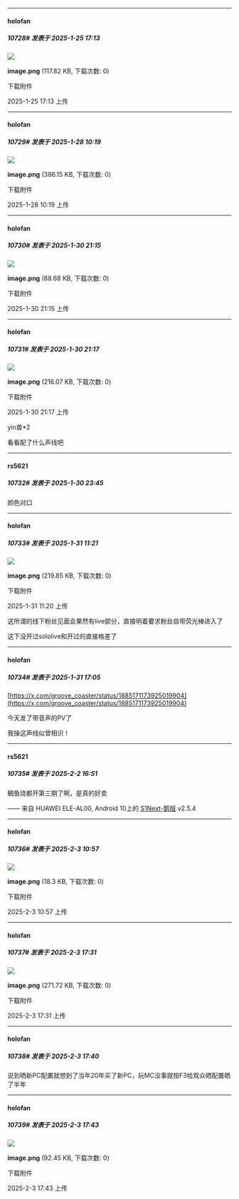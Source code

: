 ﻿
*****

####  holofan  
##### 10728#       发表于 2025-1-25 17:13

<img src="https://img.saraba1st.com/forum/202501/25/171356h8bqy4kbnbwmgqn5.png" referrerpolicy="no-referrer">

<strong>image.png</strong> (117.82 KB, 下载次数: 0)

下载附件

2025-1-25 17:13 上传

*****

####  holofan  
##### 10729#       发表于 2025-1-28 10:19

<img src="https://img.saraba1st.com/forum/202501/28/101928ghs7a4emi73c2cq2.png" referrerpolicy="no-referrer">

<strong>image.png</strong> (386.15 KB, 下载次数: 0)

下载附件

2025-1-28 10:19 上传


*****

####  holofan  
##### 10730#       发表于 2025-1-30 21:15

<img src="https://img.saraba1st.com/forum/202501/30/211544rivyoxv6l8evilye.png" referrerpolicy="no-referrer">

<strong>image.png</strong> (88.68 KB, 下载次数: 0)

下载附件

2025-1-30 21:15 上传

*****

####  holofan  
##### 10731#       发表于 2025-1-30 21:17

<img src="https://img.saraba1st.com/forum/202501/30/211713zv01fv00egsg7eav.png" referrerpolicy="no-referrer">

<strong>image.png</strong> (216.07 KB, 下载次数: 0)

下载附件

2025-1-30 21:17 上传

yin兽*2

看看配了什么声线吧


*****

####  rs5621  
##### 10732#       发表于 2025-1-30 23:45

颜色对口

*****

####  holofan  
##### 10733#       发表于 2025-1-31 11:21

<img src="https://img.saraba1st.com/forum/202501/31/112043g9ay7dvco9ibds5g.png" referrerpolicy="no-referrer">

<strong>image.png</strong> (219.85 KB, 下载次数: 0)

下载附件

2025-1-31 11:20 上传

这所谓的线下粉丝见面会果然有live部分，直接明着要求粉丝自带荧光棒进入了

这下没开过sololive和开过的直接格差了


*****

####  holofan  
##### 10734#       发表于 2025-1-31 17:05

[https://x.com/groove_coaster/status/1885171173925019904](https://x.com/groove_coaster/status/1885171173925019904)

今天发了带音声的PV了

我操这声线似曾相识！

*****

####  rs5621  
##### 10735#       发表于 2025-2-2 16:51

鲷鱼烧都开第三期了啊，是真的好卖

—— 来自 HUAWEI ELE-AL00, Android 10上的 [S1Next-鹅版](https://github.com/ykrank/S1-Next/releases) v2.5.4


*****

####  holofan  
##### 10736#       发表于 2025-2-3 10:57

<img src="https://img.saraba1st.com/forum/202502/03/105711do61vzvpspo2pxyj.png" referrerpolicy="no-referrer">

<strong>image.png</strong> (18.3 KB, 下载次数: 0)

下载附件

2025-2-3 10:57 上传

*****

####  holofan  
##### 10737#       发表于 2025-2-3 17:31

<img src="https://img.saraba1st.com/forum/202502/03/173150igpfgitmhg4zm1v1.png" referrerpolicy="no-referrer">

<strong>image.png</strong> (271.72 KB, 下载次数: 0)

下载附件

2025-2-3 17:31 上传


*****

####  holofan  
##### 10738#       发表于 2025-2-3 17:40

说到晒新PC配置就想到了当年20年买了新PC，玩MC没事就按F3给观众晒配置晒了半年

*****

####  holofan  
##### 10739#       发表于 2025-2-3 17:43

<img src="https://img.saraba1st.com/forum/202502/03/174319wf9hbtfmf8bffuff.png" referrerpolicy="no-referrer">

<strong>image.png</strong> (92.45 KB, 下载次数: 0)

下载附件

2025-2-3 17:43 上传

